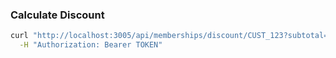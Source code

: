 ### Calculate Discount

```bash
curl "http://localhost:3005/api/memberships/discount/CUST_123?subtotal=200" \
  -H "Authorization: Bearer TOKEN"
```
